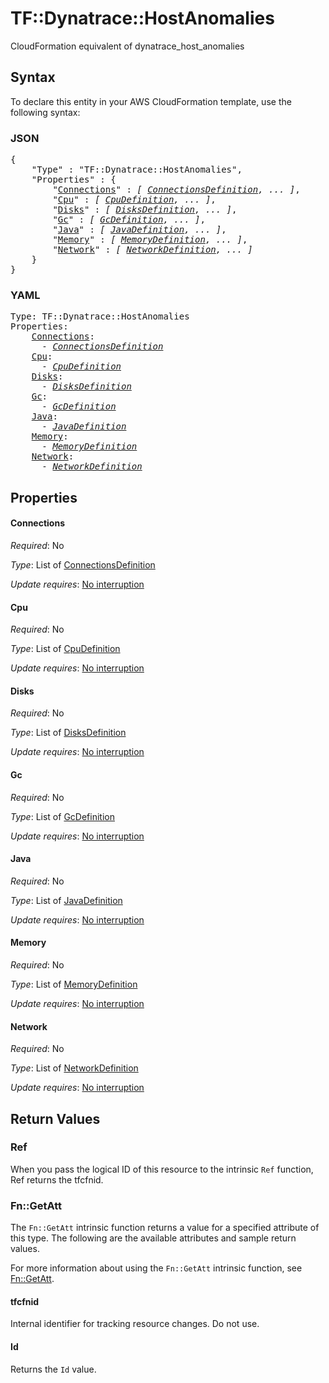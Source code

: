 # TF::Dynatrace::HostAnomalies

CloudFormation equivalent of dynatrace_host_anomalies

## Syntax

To declare this entity in your AWS CloudFormation template, use the following syntax:

### JSON

<pre>
{
    "Type" : "TF::Dynatrace::HostAnomalies",
    "Properties" : {
        "<a href="#connections" title="Connections">Connections</a>" : <i>[ <a href="connectionsdefinition.md">ConnectionsDefinition</a>, ... ]</i>,
        "<a href="#cpu" title="Cpu">Cpu</a>" : <i>[ <a href="cpudefinition.md">CpuDefinition</a>, ... ]</i>,
        "<a href="#disks" title="Disks">Disks</a>" : <i>[ <a href="disksdefinition.md">DisksDefinition</a>, ... ]</i>,
        "<a href="#gc" title="Gc">Gc</a>" : <i>[ <a href="gcdefinition.md">GcDefinition</a>, ... ]</i>,
        "<a href="#java" title="Java">Java</a>" : <i>[ <a href="javadefinition.md">JavaDefinition</a>, ... ]</i>,
        "<a href="#memory" title="Memory">Memory</a>" : <i>[ <a href="memorydefinition.md">MemoryDefinition</a>, ... ]</i>,
        "<a href="#network" title="Network">Network</a>" : <i>[ <a href="networkdefinition.md">NetworkDefinition</a>, ... ]</i>
    }
}
</pre>

### YAML

<pre>
Type: TF::Dynatrace::HostAnomalies
Properties:
    <a href="#connections" title="Connections">Connections</a>: <i>
      - <a href="connectionsdefinition.md">ConnectionsDefinition</a></i>
    <a href="#cpu" title="Cpu">Cpu</a>: <i>
      - <a href="cpudefinition.md">CpuDefinition</a></i>
    <a href="#disks" title="Disks">Disks</a>: <i>
      - <a href="disksdefinition.md">DisksDefinition</a></i>
    <a href="#gc" title="Gc">Gc</a>: <i>
      - <a href="gcdefinition.md">GcDefinition</a></i>
    <a href="#java" title="Java">Java</a>: <i>
      - <a href="javadefinition.md">JavaDefinition</a></i>
    <a href="#memory" title="Memory">Memory</a>: <i>
      - <a href="memorydefinition.md">MemoryDefinition</a></i>
    <a href="#network" title="Network">Network</a>: <i>
      - <a href="networkdefinition.md">NetworkDefinition</a></i>
</pre>

## Properties

#### Connections

_Required_: No

_Type_: List of <a href="connectionsdefinition.md">ConnectionsDefinition</a>

_Update requires_: [No interruption](https://docs.aws.amazon.com/AWSCloudFormation/latest/UserGuide/using-cfn-updating-stacks-update-behaviors.html#update-no-interrupt)

#### Cpu

_Required_: No

_Type_: List of <a href="cpudefinition.md">CpuDefinition</a>

_Update requires_: [No interruption](https://docs.aws.amazon.com/AWSCloudFormation/latest/UserGuide/using-cfn-updating-stacks-update-behaviors.html#update-no-interrupt)

#### Disks

_Required_: No

_Type_: List of <a href="disksdefinition.md">DisksDefinition</a>

_Update requires_: [No interruption](https://docs.aws.amazon.com/AWSCloudFormation/latest/UserGuide/using-cfn-updating-stacks-update-behaviors.html#update-no-interrupt)

#### Gc

_Required_: No

_Type_: List of <a href="gcdefinition.md">GcDefinition</a>

_Update requires_: [No interruption](https://docs.aws.amazon.com/AWSCloudFormation/latest/UserGuide/using-cfn-updating-stacks-update-behaviors.html#update-no-interrupt)

#### Java

_Required_: No

_Type_: List of <a href="javadefinition.md">JavaDefinition</a>

_Update requires_: [No interruption](https://docs.aws.amazon.com/AWSCloudFormation/latest/UserGuide/using-cfn-updating-stacks-update-behaviors.html#update-no-interrupt)

#### Memory

_Required_: No

_Type_: List of <a href="memorydefinition.md">MemoryDefinition</a>

_Update requires_: [No interruption](https://docs.aws.amazon.com/AWSCloudFormation/latest/UserGuide/using-cfn-updating-stacks-update-behaviors.html#update-no-interrupt)

#### Network

_Required_: No

_Type_: List of <a href="networkdefinition.md">NetworkDefinition</a>

_Update requires_: [No interruption](https://docs.aws.amazon.com/AWSCloudFormation/latest/UserGuide/using-cfn-updating-stacks-update-behaviors.html#update-no-interrupt)

## Return Values

### Ref

When you pass the logical ID of this resource to the intrinsic `Ref` function, Ref returns the tfcfnid.

### Fn::GetAtt

The `Fn::GetAtt` intrinsic function returns a value for a specified attribute of this type. The following are the available attributes and sample return values.

For more information about using the `Fn::GetAtt` intrinsic function, see [Fn::GetAtt](https://docs.aws.amazon.com/AWSCloudFormation/latest/UserGuide/intrinsic-function-reference-getatt.html).

#### tfcfnid

Internal identifier for tracking resource changes. Do not use.

#### Id

Returns the <code>Id</code> value.

